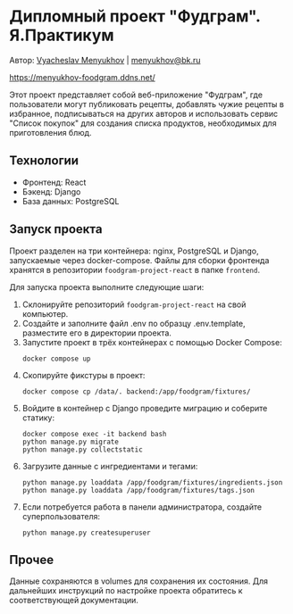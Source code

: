 # Дипломный проект "Фудграм". Я.Практикум

Автор: [Vyacheslav Menyukhov](https://github.com/platsajacki) | menyukhov@bk.ru

https://menyukhov-foodgram.ddns.net/

Этот проект представляет собой веб-приложение "Фудграм", где пользователи могут публиковать рецепты, добавлять чужие рецепты в избранное, подписываться на других авторов и использовать сервис "Список покупок" для создания списка продуктов, необходимых для приготовления блюд.

## Технологии

- Фронтенд: React
- Бэкенд: Django
- База данных: PostgreSQL

## Запуск проекта

Проект разделен на три контейнера: nginx, PostgreSQL и Django, запускаемые через docker-compose. Файлы для сборки фронтенда хранятся в репозитории `foodgram-project-react` в папке `frontend`.

Для запуска проекта выполните следующие шаги:
1. Склонируйте репозиторий `foodgram-project-react` на свой компьютер.
2. Создайте и заполните файл .env по образцу .env.template, разместите его в директории проекта.
3. Запустите проект в трёх контейнерах с помощью Docker Compose:
    ```
    docker compose up
    ```
4. Скопируйте фикстуры в проект:
    ```
    docker compose cp /data/. backend:/app/foodgram/fixtures/
    ```
5. Войдите в контейнер с Django проведите миграцию и соберите статику:
    ```
    docker compose exec -it backend bash
    python manage.py migrate
    python manage.py collectstatic
    ```
6. Загрузите данные с ингредиентами и тегами:
    ```
    python manage.py loaddata /app/foodgram/fixtures/ingredients.json
    python manage.py loaddata /app/foodgram/fixtures/tags.json
    ```
7. Если потребуется работа в панели администратора, создайте суперпользователя:
    ```
    python manage.py createsuperuser
    ```

## Прочее

Данные сохраняются в volumes для сохранения их состояния.
Для дальнейших инструкций по настройке проекта обратитесь к соответствующей документации.
